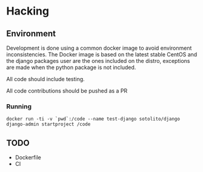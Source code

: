 # Hacking 

## Environment
Development is done using a common docker image to avoid environment inconsistencies.
The Docker image is based on the latest stable CentOS and the django packages user are the ones included on the 
distro, exceptions are made when the python package is not included.

All code should include testing.

All code contributions should be pushed as a PR


### Running
```
docker run -ti -v `pwd`:/code --name test-django sotolito/django django-admin startproject /code
```


## TODO
* Dockerfile
* CI




